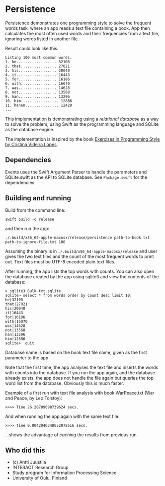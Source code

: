 # Persistence

Persistence demonstrates one programming style to solve the frequent words task, where
an app reads a text file containing a book. App then calculates the most often used words and their 
frequencies from a text file, ignoring words listed in another file. 

Result could look like this:

```console
Listing 100 most common words.
1. he.................. 32108
2. that................ 27021
3. his................. 20040
4. it.................. 16443
5. for................. 16186
6. with................ 16070
7. was................. 14628
8. not................. 13568
9. han................. 13296
10. him................. 12886
11. hanen............... 12428
...
```

This implementation is demonstrating using a *relational database* as a way to solve the problem, using Swift as the
programming language and SQLite as the database engine.

The implementation is inspired by the book [Exercises in Programming Style by Cristina Videira Lopes](https://www.routledge.com/Exercises-in-Programming-Style/Lopes/p/book/9780367350208).


## Dependencies

Events uses the Swift Argument Parser to handle the parameters and SQLite.swift as the API to SQLite database. See `Package.swift` for the dependencies.


## Building and running

Build from the command line:

```console
swift build -c release
```

and then run the app:

```console
./.build/x86_64-apple-macosx/release/persistence path-to-book.txt path-to-ignore-file.txt 100 
```

Assuming the binary is in `./.build/x86_64-apple-macosx/release` and user gives the two text files
and the count of the most frequent words to print out. Text files must be UTF-8 encoded plain text files.

After running, the app lists the top words with counts. You can also open the database created by the app using sqlite3 and view the contents of the database:

```console
> sqlite3 Bulk.txt.sqlite
sqlite> select * from words order by count desc limit 10;
he|32108
that|27021
his|20040
it|16443
for|16186
with|16070
was|14628
not|13568
han|13296
him|12886
sqlite> .quit
```

Database name is based on the book text file name, given as the first parameter to the app.

Note that the first time, the app analyses the text file and inserts the words with counts into the database. If you run the app again, and the database already exists, the app does not handle the file again but queries the top word list from the database. Obviously this is much faster.

Example of a first run with text file analysis with book WarPeace.txt (War and Peace, by Leo Tolstoy):

```console
>>>> Time 26.20789098739624 secs.
```

And when running the app again with the same text file:

```console
>>>> Time 0.0042040348052978516 secs.
```

...shows the advantage of *caching* the results from previous run.

## Who did this

* (c) Antti Juustila
* INTERACT Research Group
* Study program for Information Processing Science
* University of Oulu, Finland
